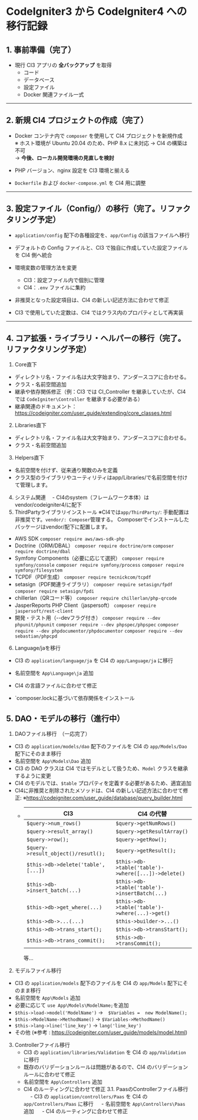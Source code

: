 # CodeIgniter3 から CodeIgniter4 への移行記録

## 1. 事前準備（完了）
- 現行 CI3 アプリの **全バックアップ** を取得  
  - コード
  - データベース
  - 設定ファイル
  - Docker 関連ファイル一式

---

## 2. 新規 CI4 プロジェクトの作成（完了）
- Docker コンテナ内で `composer` を使用して CI4 プロジェクトを新規作成  
  ※ ホスト環境が Ubuntu 20.04 のため、PHP 8.x に未対応 → CI4 の構築は不可  
  → **今後、ローカル開発環境の見直しを検討**

- PHP バージョン、nginx 設定を CI3 環境と揃える

- `Dockerfile` および `docker-compose.yml` を CI4 用に調整

---

## 3. 設定ファイル（Config/）の移行（完了。リファクタリング予定）
- `application/config` 配下の各種設定を、`app/Config` の該当ファイルへ移行

- デフォルトの Config ファイルと、CI3 で独自に作成していた設定ファイルを CI4 側へ統合

- 環境変数の管理方法を変更  
  - CI3：設定ファイル内で個別に管理  
  - CI4：`.env` ファイルに集約

- 非推奨となった設定項目は、CI4 の新しい記述方法に合わせて修正

- CI3 で使用していた定数は、CI4 ではクラス内のプロパティとして再実装

---
## 4. コア拡張・ライブラリ・ヘルパーの移行（完了。リファクタリング予定）
1. Core直下
  - ディレクトリ名・ファイル名は大文字始まり、アンダースコアに合わせる。
  - クラス・名前空間追加
  - 継承や依存関係修正（例：CI3 では CI_Controller を継承していたが、CI4 では `CodeIgniter\Controller` を継承する必要がある）
  - 継承関連のドキュメント：https://codeigniter.com/user_guide/extending/core_classes.html
2. Libraries直下
  - ディレクトリ名・ファイル名は大文字始まり、アンダースコアに合わせる。
  - クラス・名前空間追加
3. Helpers直下
  - 名前空間を付けず、従来通り関数のみを定義
  - クラス型のライブラリやユーティリティはapp/Libraries/で名前空間を付けて管理します。
4. システム関連
　- CI4のsystem（フレームワーク本体）はvendor/codeigniter4/に配下
5. ThirdPartyライブラリインストール
※CI4では`app/ThirdParty/`: 手動配置は非推奨です。`vendor/: Composer`管理する。
  Composerでインストールしたパッケージはvendor/配下に配置します。
  - AWS SDK
    `composer require aws/aws-sdk-php`
  - Doctrine（ORM/DBAL）
    `composer require doctrine/orm`
    `composer require doctrine/dbal`
  - Symfony Components（必要に応じて選択）
    `composer require symfony/console`
    `composer require symfony/process`
    `composer require symfony/filesystem`
  - TCPDF（PDF生成）
    `composer require tecnickcom/tcpdf`
  - setasign（PDF関連ライブラリ）
    `composer require setasign/fpdf`
    `composer require setasign/fpdi`
  - chillerlan（QRコード等）
    `composer require chillerlan/php-qrcode`
  - JasperReports PHP Client（jaspersoft）
    `composer require jaspersoft/rest-client`
  - 開発・テスト用（--devフラグ付き）
    `composer require --dev phpunit/phpunit`
    `composer require --dev phpspec/phpspec`
    `composer require --dev phpdocumentor/phpdocumentor`
    `composer require --dev sebastian/phpcpd`
6. Language/jaを移行
  - CI3 の `application/language/ja` を CI4 の `app/Language/ja` に移行
  - 名前空間を `App\Language\ja` 追加
  - CI4 の言語ファイルに合わせて修正

-   `composer.lockに基づいて依存関係をインストール

## 5. DAO・モデルの移行（進行中）
1. DAOファイル移行　（一応完了）
  - CI3 の `application/models/dao` 配下のファイルを CI4 の `app/Models/Dao` 配下にそのまま移行
  - 名前空間を `App\Models\Dao` 追加
  - CI3 の DAO クラスは CI4 ではモデルとして扱うため、`Model` クラスを継承するように変更
  - CI4 のモデルでは、`$table` プロパティを定義する必要があるため、適宜追加
  - CI4に非推奨と削除されたメソッドは、CI4 の新しい記述方法に合わせて修正:
    ※https://codeigniter.com/user_guide/database/query_builder.html
    - | CI3                                 | CI4 の代替                                             |
      | ------------------------            | --------------------------------------------------- |
      | `$query->num_rows()`                | `$query->getNumRows()` |
      | `$query->result_array()`            | `$query->getResultArray()`                          |
      | `$query->row();`                    | `$query->getRow();`                                |
      | `$query->result_object()/resutl();` | `$query->getResult();`                          |
      | `$this->db->delete('table', [...])` | `$this->db->table('table')->where([...])->delete()` |
      | `$this->db->insert_batch(...)`      | `$this->db->table('table')->insertBatch(...)`       |
      | `$this->db->get_where(...)`         | `$this->db->table('table')->where(...)->get()`      |
      | `$this->db->...(...)`               | `$this->builder->...()`                   |
      | `$this->db->trans_start();`         | `$this->db->transStart();`                   |
      | `$this->db->trans_commit();`        | `$this->db->transCommit();`                   |
      等...

2. モデルファイル移行
  - CI3 の `application/models` 配下のファイルを CI4 の `app/Models` 配下にそのまま移行
  - 名前空間を `App\Models` 追加
  - 必要に応じて `use App\Models\ModelName;`を追加
  - `$this->load->model('ModelName')` →　`$Variables =  new ModelName();`
  - `$this->ModelName->MethodName()` → `$Variables->MethodName()`
  - `$this->lang->line('line_key')` → `lang('line_key')`
  - その他 (※参考 : https://codeigniter.com/user_guide/models/model.html)
3. Controllerファイル移行
    - CI3 の `application/libraries/Validation` を CI4 の `app/Validation` に移行
    - 既存のバリデーションルールは問題があるので、CI4 のバリデーションルールに合わせて修正
    - 名前空間を `App\Controllers` 追加
    - CI4 のルーティングに合わせて修正
3.1. PaasのControllerファイル移行
　  - CI3 の `application/controllers/Paas` を CI4 の `app/Controllers/Paas` に移行
　  - 名前空間を `App\Controllers\Paas` 追加
　  - CI4 のルーティングに合わせて修正